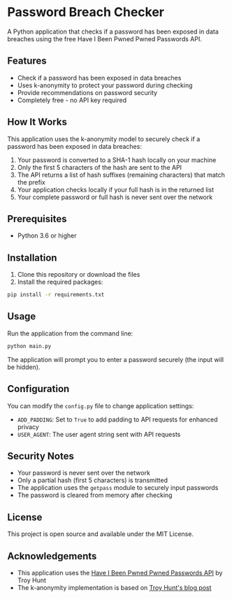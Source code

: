 # Password Breach Checker

A Python application that checks if a password has been exposed in data breaches using the free Have I Been Pwned Pwned Passwords API.

## Features

- Check if a password has been exposed in data breaches
- Uses k-anonymity to protect your password during checking
- Provide recommendations on password security
- Completely free - no API key required

## How It Works

This application uses the k-anonymity model to securely check if a password has been exposed in data breaches:

1. Your password is converted to a SHA-1 hash locally on your machine
2. Only the first 5 characters of the hash are sent to the API
3. The API returns a list of hash suffixes (remaining characters) that match the prefix
4. Your application checks locally if your full hash is in the returned list
5. Your complete password or full hash is never sent over the network

## Prerequisites

- Python 3.6 or higher

## Installation

1. Clone this repository or download the files
2. Install the required packages:

```bash
pip install -r requirements.txt
```

## Usage

Run the application from the command line:

```bash
python main.py
```

The application will prompt you to enter a password securely (the input will be hidden).

## Configuration

You can modify the `config.py` file to change application settings:

- `ADD_PADDING`: Set to `True` to add padding to API requests for enhanced privacy
- `USER_AGENT`: The user agent string sent with API requests

## Security Notes

- Your password is never sent over the network
- Only a partial hash (first 5 characters) is transmitted
- The application uses the `getpass` module to securely input passwords
- The password is cleared from memory after checking

## License

This project is open source and available under the MIT License.

## Acknowledgements

- This application uses the [Have I Been Pwned Pwned Passwords API](https://haveibeenpwned.com/API/v3#PwnedPasswords) by Troy Hunt
- The k-anonymity implementation is based on [Troy Hunt's blog post](https://www.troyhunt.com/ive-just-launched-pwned-passwords-version-2)
